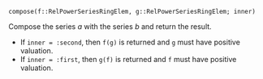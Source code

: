 ```
compose(f::RelPowerSeriesRingElem, g::RelPowerSeriesRingElem; inner)
```

Compose the series $a$ with the series $b$ and return the result.

  * If `inner = :second`, then `f(g)` is returned and `g` must have positive valuation.
  * If `inner = :first`, then `g(f)` is returned and `f` must have positive valuation.
